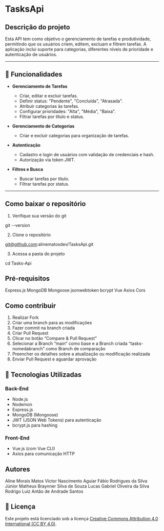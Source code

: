 # TasksApi

## Descrição do projeto

Esta API tem como objetivo o gerenciamento de tarefas e produtividade, permitindo que os usuários criem, editem, excluam e filtrem tarefas. A aplicação inclui suporte para categorias, diferentes níveis de prioridade e autenticação de usuários.

---

## 🔧 **Funcionalidades**

- **Gerenciamento de Tarefas**
  - Criar, editar e excluir tarefas.
  - Definir status: "Pendente", "Concluída", "Atrasada".
  - Atribuir categorias às tarefas.
  - Configurar prioridades: "Alta", "Média", "Baixa".
  - Filtrar tarefas por título e status.

- **Gerenciamento de Categorias**
  - Criar e excluir categorias para organização de tarefas.

- **Autenticação**
  - Cadastro e login de usuários com validação de credenciais e hash.
  - Autorização via token JWT.

- **Filtros e Busca**
  - Buscar tarefas por título.
  - Filtrar tarefas por status.

---

## Como baixar o repositório

1. Verifique sua versão do git
   
git --version

2. Clone o repositório 

git@github.com:alinematosdev/TasksApi.git

3. Acessa a pasta do projeto

cd Tasks-Api

## Pré-requisitos

Express.js
MongoDB
Mongoose
jsonwebtoken
bcrypt
Vue
Axios
Cors

## Como contribuir

1. Realizar Fork
2. Criar uma branch para as modificações
3. Fazer commit na branch criada
4. Criar Pull Request
5. Clicar no botão “Compare & Pull Request”
6. Selecionar a Branch “main” como base e a Branch criada “tasks-nomedabranch” como Branch de comparação
7. Preencher os detalhes sobre a atualização ou modificação realizada
8. Enviar Pull Request e aguardar aprovação


## 🚀 **Tecnologias Utilizadas**

### **Back-End**
- Node.js
- Nodemon
- Express.js
- MongoDB (Mongoose)
- JWT (JSON Web Tokens) para autenticação
- bcrypt.js para hashing

### **Front-End**
- Vue.js (com Vue CLI)
- Axios para comunicação HTTP

## Autores

Aline Morais Matos
Victor Nascimento Aguiar
Fábio Rodrigues da Silva Júnior
Matheus Braynner Silva de Souza
Lucas Gabriel Oliveira da Silva
Rodrigo Luiz Antão de Andrade Santos

## 📝 Licença

Este projeto está licenciado sob a licença [Creative Commons Attribution 4.0 International (CC BY 4.0)](https://creativecommons.org/licenses/by/4.0/).


